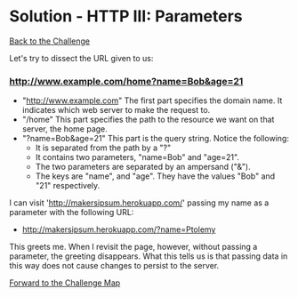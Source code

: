 # Solution - HTTP III: Parameters

[Back to the Challenge](../03_http_parameters.md)

Let's try to dissect the URL given to us:

  ### http://www.example.com/home?name=Bob&age=21

- "http://www.example.com" The first part specifies the domain name. It indicates which web server to make the request to.
- "/home" This part specifies the path to the resource we want on that server, the home page.
- "?name=Bob&age=21" This part is the query string. Notice the following: 
  - It is separated from the path by a "?"
  - It contains two parameters, "name=Bob" and "age=21".
  - The two parameters are separated by an ampersand ("&").
  - The keys are "name", and "age". They have the values "Bob" and "21" respectively.

I can visit 'http://makersipsum.herokuapp.com/' passing my name as a parameter with the following URL:
- http://makersipsum.herokuapp.com/?name=Ptolemy

This greets me. When I revisit the page, however, without passing a parameter, the greeting disappears. What this tells us is that passing data in this way does not cause changes to persist to the server.

[Forward to the Challenge Map](../00_challenge_map.md)